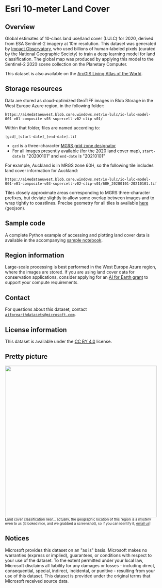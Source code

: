 # Esri 10-meter Land Cover

## Overview

Global estimates of 10-class land use/land cover (LULC) for 2020, derived from ESA Sentinel-2 imagery at 10m resolution. This dataset was generated by [Impact Observatory](https://impactobservatory.com), who used billions of human-labeled pixels (curated by the National Geographic Society) to train a deep learning model for land classification. The global map was produced by applying this model to the Sentinel-2 2020 scene collection on the Planetary Computer.

This dataset is also available on the [ArcGIS Living Atlas of the World](https://livingatlas.arcgis.com/landcover/).

## Storage resources

Data are stored as cloud-optimized GeoTIFF images in Blob Storage in the West Europe Azure region, in the following folder:

`https://ai4edataeuwest.blob.core.windows.net/io-lulc/io-lulc-model-001-v01-composite-v03-supercell-v02-clip-v01/`

Within that folder, files are named according to:

`[gzd]_[start-date]_[end-date].tif`

* `gzd` is a three-character [MGRS grid zone designator](https://en.wikipedia.org/wiki/Military_Grid_Reference_System#Grid_zone_designation)
* For all images presently available (for the 2020 land cover map), `start-date` is "20200101" and `end-date` is "20210101"

For example, Auckland is in MRGS zone 60H, so the following tile includes land cover information for Auckland:

`https://ai4edataeuwest.blob.core.windows.net/io-lulc/io-lulc-model-001-v01-composite-v03-supercell-v02-clip-v01/60H_20200101-20210101.tif`

Tiles closely approximate areas corresponding to MGRS three-character prefixes, but deviate slightly to allow some overlap between images and to wrap tightly to coastlines.  Precise geometry for all tiles is available <a href="https://ai4edataeuwest.blob.core.windows.net/io-lulc/io-lulc-model-001-v01-composite-v03-supercell-v02-clip-v01.geojson">here</a> (geojson).


## Sample code

A complete Python example of accessing and plotting land cover data is available in the accompanying [sample notebook](io-lulc.ipynb).


## Region information

Large-scale processing is best performed in the West Europe Azure region, where the images are stored.  If you are using land cover data for conservation applications, consider applying for an [AI for Earth grant](http://aka.ms/ai4egrants) to support your compute requirements.


## Contact

For questions about this dataset, contact [`aiforearthdatasets@microsoft.com`](mailto:aiforearthdatasets@microsoft.com?subject=io-lulc%20question).


## License information

This dataset is available under the [CC BY 4.0](https://creativecommons.org/licenses/by/4.0/) license.


## Pretty picture

<img src="https://ai4edatasetspublicassets.blob.core.windows.net/assets/pc_thumbnails/io-lulc.png" width=500px;><br/><span style='font-size:80%'>Land cover classification near... actually, the geographic location of this region is a mystery even to us (it looked nice, and we grabbed a screenshot), so if you can identify it, [email us](mailto:aiforearthdatasets@microsoft.com?subject=io-lulc%20question)!</span>


## Notices

Microsoft provides this dataset on an "as is" basis.  Microsoft makes no warranties (express or implied), guarantees, or conditions with respect to your use of the dataset.  To the extent permitted under your local law, Microsoft disclaims all liability for any damages or losses - including direct, consequential, special, indirect, incidental, or punitive - resulting from your use of this dataset.  This dataset is provided under the original terms that Microsoft received source data.

